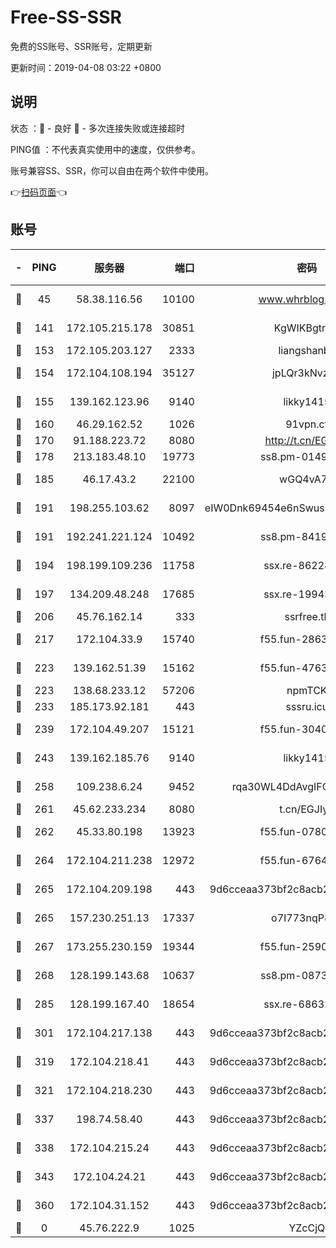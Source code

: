 # Free-SS-SSR

免费的SS账号、SSR账号，定期更新

更新时间：2019-04-08 03:22 +0800

## 说明

状态     ：🙂 - 良好 🙁 - 多次连接失败或连接超时

PING值   ：不代表真实使用中的速度，仅供参考。

账号兼容SS、SSR，你可以自由在两个软件中使用。

👉[扫码页面](https://liesauer.github.io/Free-SS-SSR/)👈

## 账号

|-|PING|服务器|端口|密码|加密方式|区域|
|:----:|:----:|:-----:|-----:|:----:|:----:|:----:|
|🙂|45|58.38.116.56|10100|www.whrblog.online|aes-256-cfb|CN|
|🙂|141|172.105.215.178|30851|KgWIKBgtrjzT|aes-256-cfb|JP|
|🙂|153|172.105.203.127|2333|liangshanbo|chacha20|JP|
|🙂|154|172.104.108.194|35127|jpLQr3kNvzJG|aes-256-cfb|JP|
|🙂|155|139.162.123.96|9140|likky1415|aes-256-cfb|JP|
|🙂|160|46.29.162.52|1026|91vpn.cf|rc4-md5|RU|
|🙂|170|91.188.223.72|8080|http://t.cn/EGJIyrl|rc4-md5|RU|
|🙂|178|213.183.48.10|19773|ss8.pm-01498489|rc4-md5|RU|
|🙂|185|46.17.43.2|22100|wGQ4vA7D|aes-256-gcm|RU|
|🙂|191|198.255.103.62|8097|eIW0Dnk69454e6nSwuspv9DmS201tQ0D|aes-256-cfb|US|
|🙂|191|192.241.221.124|10492|ss8.pm-84199449|aes-256-cfb|US|
|🙂|194|198.199.109.236|11758|ssx.re-86228832|aes-256-cfb|US|
|🙂|197|134.209.48.248|17685|ssx.re-19943487|aes-256-cfb|US|
|🙂|206|45.76.162.14|333|ssrfree.tk|rc4|SG|
|🙂|217|172.104.33.9|15740|f55.fun-28636194|aes-256-cfb|SG|
|🙂|223|139.162.51.39|15162|f55.fun-47639032|aes-256-cfb|SG|
|🙂|223|138.68.233.12|57206|npmTCK|rc4-md5|US|
|🙂|233|185.173.92.181|443|sssru.icu|rc4-md5|RU|
|🙂|239|172.104.49.207|15121|f55.fun-30401245|aes-256-cfb|SG|
|🙂|243|139.162.185.76|9140|likky1415|aes-256-cfb|DE|
|🙂|258|109.238.6.24|9452|rqa30WL4DdAvgIFG6Fs3znzTa|aes-256-cfb|FR|
|🙂|261|45.62.233.234|8080|t.cn/EGJIyrl|rc4-md5|CA|
|🙂|262|45.33.80.198|13923|f55.fun-07807805|aes-256-cfb|US|
|🙂|264|172.104.211.238|12972|f55.fun-67642887|aes-256-cfb|US|
|🙂|265|172.104.209.198|443|9d6cceaa373bf2c8acb22e60b6a58be6|aes-256-cfb|US|
|🙂|265|157.230.251.13|17337|o7I773nqP8ug|aes-256-cfb|SG|
|🙂|267|173.255.230.159|19344|f55.fun-25906913|aes-256-cfb|US|
|🙂|268|128.199.143.68|10637|ss8.pm-08735553|aes-256-cfb|SG|
|🙂|285|128.199.167.40|18654|ssx.re-68632684|aes-256-cfb|SG|
|🙂|301|172.104.217.138|443|9d6cceaa373bf2c8acb22e60b6a58be6|aes-256-cfb|US|
|🙂|319|172.104.218.41|443|9d6cceaa373bf2c8acb22e60b6a58be6|aes-256-cfb|US|
|🙂|321|172.104.218.230|443|9d6cceaa373bf2c8acb22e60b6a58be6|aes-256-cfb|US|
|🙂|337|198.74.58.40|443|9d6cceaa373bf2c8acb22e60b6a58be6|aes-256-cfb|US|
|🙂|338|172.104.215.24|443|9d6cceaa373bf2c8acb22e60b6a58be6|aes-256-cfb|US|
|🙂|343|172.104.24.21|443|9d6cceaa373bf2c8acb22e60b6a58be6|aes-256-cfb|US|
|🙂|360|172.104.31.152|443|9d6cceaa373bf2c8acb22e60b6a58be6|aes-256-cfb|US|
|🙁|0|45.76.222.9|1025|YZcCjQ|rc4-md5|JP|
